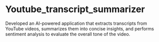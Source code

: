 # Youtube_transcript_summarizer
Developed an AI-powered application that extracts transcripts from YouTube videos, summarizes them into concise insights, and performs sentiment analysis to evaluate the overall tone of the video.
